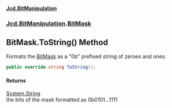 #### [Jcd.BitManipulation](index.md 'index')
### [Jcd.BitManipulation](Jcd.BitManipulation.md 'Jcd.BitManipulation').[BitMask](Jcd.BitManipulation.BitMask.md 'Jcd.BitManipulation.BitMask')

## BitMask.ToString() Method

Formats the [BitMask](Jcd.BitManipulation.BitMask.md 'Jcd.BitManipulation.BitMask') as a "0b" prefixed string of zeroes and ones.

```csharp
public override string ToString();
```

#### Returns
[System.String](https://docs.microsoft.com/en-us/dotnet/api/System.String 'System.String')  
the bits of the mask formatted as 0b0101...1111